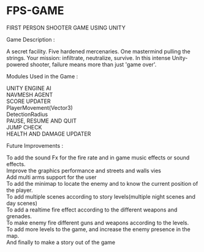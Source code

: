 # FPS-GAME
FIRST PERSON SHOOTER GAME USING UNITY

Game Description : 

A secret facility. Five hardened mercenaries. One mastermind pulling the strings. Your mission: infiltrate, neutralize, survive. In this intense Unity-powered shooter, failure means more than just 'game over'.

Modules Used in the Game : 

UNITY ENGINE AI  <br>
NAVMESH AGENT  <br>
SCORE UPDATER  <br>
PlayerMovement(Vector3)  <br>
DetectionRadius  <br>
PAUSE, RESUME AND QUIT  <br>
JUMP CHECK  <br>
HEALTH AND DAMAGE UPDATER  <br>

Future Improvements :

To add the sound Fx for the fire rate and in game music effects or sound effects. <br>
Improve the graphics performance and streets and walls vies <br>
Add multi arms support for the user <br>
To add the minimap to locate the enemy and to know the current position of the player. <br>
To add multiple scenes according to story levels(multiple night scenes and day scenes) <br>
To add a realtime fire effect according to the different weapons and grenades. <br>
To make enemy fire different guns and weapons according to the levels. <br>
To add more levels to the game, and increase the enemy presence in the map. <br>
And finally to make a story out of the game <br>




